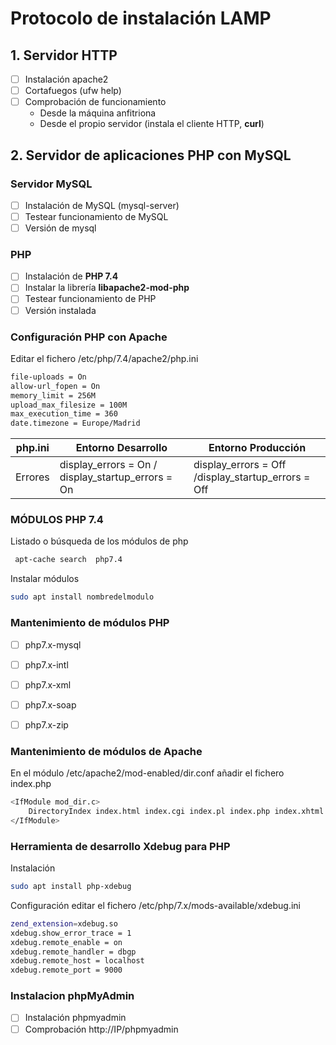 # Protocolo de instalación LAMP
## 1. Servidor HTTP
- [ ] Instalación apache2 
- [ ] Cortafuegos (ufw help)
- [ ] Comprobación de funcionamiento
    * Desde la máquina anfitriona
    * Desde el propio servidor (instala el cliente HTTP, **curl**)


## 2. Servidor de aplicaciones PHP con MySQL

###  Servidor MySQL

- [ ] Instalación de MySQL (mysql-server)
- [ ] Testear funcionamiento de MySQL
- [ ] Versión de mysql
    
### PHP 
- [ ] Instalación de **PHP 7.4**
- [ ] Instalar la librería **libapache2-mod-php** 
- [ ] Testear funcionamiento de PHP
- [ ] Versión instalada 
        
### Configuración PHP con Apache
Editar el fichero /etc/php/7.4/apache2/php.ini
```bash
file-uploads = On
allow-url_fopen = On
memory_limit = 256M
upload_max_filesize = 100M
max_execution_time = 360
date.timezone = Europe/Madrid
```

| php.ini | Entorno Desarrollo | Entorno Producción |
| ---     | ---                | ---                |
| Errores | display_errors  = On / display_startup_errors = On | display_errors  = Off  /display_startup_errors = Off |
### MÓDULOS PHP 7.4
Listado o búsqueda de los módulos de php
```bash
 apt-cache search  php7.4
```
Instalar módulos
```bash
sudo apt install nombredelmodulo
```
### Mantenimiento de módulos PHP 
- [ ] php7.x-mysql
- [ ] php7.x-intl
- [ ] php7.x-xml
- [ ] php7.x-soap
- [ ] php7.x-zip


### Mantenimiento de módulos de Apache
En el módulo /etc/apache2/mod-enabled/dir.conf añadir el fichero index.php
```bash
<IfModule mod_dir.c>
    DirectoryIndex index.html index.cgi index.pl index.php index.xhtml index.htm
</IfModule>
```

### Herramienta de desarrollo Xdebug para PHP
Instalación
```bash
sudo apt install php-xdebug
```
Configuración editar el fichero /etc/php/7.x/mods-available/xdebug.ini
```bash
zend_extension=xdebug.so
xdebug.show_error_trace = 1
xdebug.remote_enable = on
xdebug.remote_handler = dbgp
xdebug.remote_host = localhost
xdebug.remote_port = 9000
```

### Instalacion phpMyAdmin
- [ ] Instalación phpmyadmin
- [ ] Comprobación http://IP/phpmyadmin
